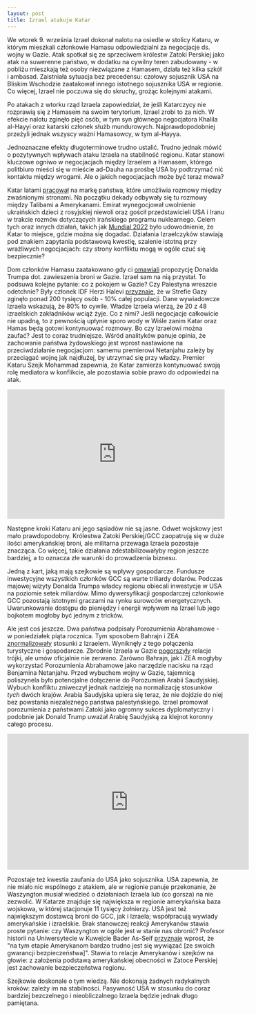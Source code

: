 ```yaml
---
layout: post
title: Izrael atakuje Katar 
---
```


We wtorek 9. września Izrael dokonał nalotu na osiedle w stolicy Kataru, w którym mieszkali członkowie Hamasu odpowiedzialni za negocjacje ds. wojny w Gazie. Atak spotkał się ze sprzeciwem królestw Zatoki Perskiej jako atak na suwerenne państwo, w dodatku na cywilny teren zabudowany - w pobliżu mieszkają też osoby niezwiązane z Hamasem, działa też kilka szkół i ambasad. Zaistniała sytuacja bez precedensu: czołowy sojusznik USA na Bliskim Wschodzie zaatakował innego istotnego sojusznika USA w regionie. Co więcej, Izrael nie poczuwa się do skruchy, grożąc kolejnymi atakami. 

Po atakach z wtorku rząd Izraela zapowiedział, że jeśli Katarczycy nie rozprawią się z Hamasem na swoim terytorium, Izrael zrobi to za nich. W efekcie nalotu zginęło pięć osób, w tym syn głównego negocjatora Khalila al-Hayyi oraz katarski członek służb mundurowych. Najprawdopodobniej przeżyli jednak wszyscy ważni Hamasowcy, w tym al-Hayya. 

Jednoznaczne efekty długoterminowe trudno ustalić. Trudno jednak mówić o pozytywnych wpływach ataku Izraela na stabilność regionu. Katar stanowi kluczowe ogniwo w negocjacjach między Izraelem a Hamasem, którego politbiuro mieści się w mieście ad-Dauha na prośbę USA by podtrzymać nić kontaktu między wrogami. Ale o jakich negocjacjach może być teraz mowa? 

Katar latami [pracował](https://abumarkey.github.io/arabizmy/katar-polska/) na markę państwa, które umożliwia rozmowy między zwaśnionymi stronami. Na początku dekady odbywały się tu rozmowy między Talibami a Amerykanami. Emirat wynegocjował uwolnienie ukraińskich dzieci z rosyjskiej niewoli oraz gościł przedstawicieli USA i Iranu w trakcie rozmów dotyczących irańskiego programu nuklearnego. Celem tych oraz innych działań, takich jak [Mundial 2022](https://www.radiowroclaw.pl/articles/view/125006/Wieczor-z-Dolnego-Slaska-Sytuacja-na-Ukrainie-i-MS-w-Katarze) było udowodnienie, że Katar to miejsce, gdzie można się dogadać. Działania Izraelczyków stawiają pod znakiem zapytania podstawową kwestię, szalenie istotną przy wrażliwych negocjacjach: czy strony konfliktu mogą w ogóle czuć się bezpiecznie? 

Dom członków Hamasu zaatakowano gdy ci [omawiali](https://www.nytimes.com/2025/09/10/world/middleeast/israel-attack-qatar-hamas.html) propozycję Donalda Trumpa dot. zawieszenia broni w Gazie. Izrael sam na nią przystał. To podsuwa kolejne pytanie: co z pokojem w Gazie? Czy Palestyna wreszcie odetchnie? Były członek IDF Herzi Halevi [przyznaje](https://www.theguardian.com/world/2025/sep/12/israeli-ex-commander-confirms-palestinian-casualties-are-more-than-200000), że w Strefie Gazy zginęło ponad 200 tysięcy osób - 10% całej populacji. Dane wywiadowcze Izraela wskazują, że 80% to cywile. Władze Izraela wierzą, że 20 z 48 izraelskich zakładników wciąż żyje. Co z nimi? Jeśli negocjacje całkowicie nie upadną, to z pewnością upłynie sporo wody w Wiśle zanim Katar oraz Hamas będą gotowi kontynuować rozmowy. Bo czy Izraelowi można zaufać? Jest to coraz trudniejsze. Wśród analityków panuje opinia, że zachowanie państwa żydowskiego jest wprost nastawione na przeciwdziałanie negocjacjom: samemu premierowi Netanjahu zależy by przeciągać wojnę jak najdłużej, by utrzymać się przy władzy.  Premier Kataru Szejk Mohammad zapewnia, że Katar zamierza kontynuować swoją rolę mediatora w konflikcie, ale pozostawia sobie prawo do odpowiedzi na atak. 

<iframe title="What does Israel’s strike on Doha mean for the Gulf?" allowtransparency="true" height="300" width="100%" style="border: none; min-width: min(100%, 430px);height:300px;" scrolling="no" data-name="pb-iframe-player" src="https://www.podbean.com/player-v2/?from=embed&pbad=0&i=xd9bw-1960c3a-pb&square=1&share=1&download=1&fonts=Arial&skin=666666&font-color=auto&rtl=0&logo_link=episode_page&btn-skin=3267a3&size=300" loading="lazy" allowfullscreen=""></iframe>

Następne kroki Kataru ani jego sąsiadów nie są jasne. Odwet wojskowy jest mało prawdopodobny. Królestwa Zatoki Perskiej/GCC zaopatrują się w duże ilości amerykańskiej broni, ale militarna przewaga Izraela pozostaje znacząca. Co więcej, takie działania zdestabilizowałyby region jeszcze bardziej, a to oznacza złe warunki do prowadzenia biznesu. 

Jedną z kart, jaką mają szejkowie są wpływy gospodarcze. Fundusze inwestycyjne wszystkich członków GCC są warte triliardy dolarów. Podczas majowej wizyty Donalda Trumpa władcy regionu obiecali inwestycje w USA na poziomie setek miliardów. Mimo dywersyfikacji gospodarczej członkowie GCC pozostają istotnymi graczami na rynku surowców energetycznych. Uwarunkowanie dostępu do pieniędzy i energii wpływem na Izrael lub jego bojkotem mogłoby być jednym z tricków.

Ale jest coś jeszcze. Dwa państwa podpisały Porozumienia Abrahamowe - w poniedziałek piąta rocznica. Tym sposobem Bahrajn i ZEA [znormalizowały](https://abumarkey.github.io/arabizmy/bahrajn-izrael-bennett/) stosunki z Izraelem. Wyniknęły z tego połączenia turystyczne i gospodarcze. Zbrodnie Izraela w Gazie [pogorszyły](https://abumarkey.github.io/arabizmy/palestyna/) relacje trójki, ale umów oficjalnie nie zerwano. Zarówno Bahrajn, jak i ZEA mogłyby wykorzystać Porozumienia Abrahamowe jako narzędzie nacisku na rząd Benjamina Netanjahu. Przed wybuchem wojny w Gazie, tajemnicą poliszynela było potencjalne dołączenie do Porozumień Arabii Saudyjskiej. Wybuch konfliktu zniweczył jednak nadzieję na normalizację stosunków _tych_ dwóch krajów. Arabia Saudyjska upiera się teraz, że nie dojdzie do niej bez powstania niezależnego państwa palestyńskiego. Izrael promował porozumienia z państwami Zatoki jako ogromny sukces dyplomatyczny i podobnie jak Donald Trump uważał Arabię Saudyjską za klejnot koronny całego procesu. 

<iframe width="560" height="315" src="https://www.youtube-nocookie.com/embed/DwtaTfpL_bQ?si=G1bFFK6HTtbVc8VQ" title="YouTube video player" frameborder="0" allow="accelerometer; autoplay; clipboard-write; encrypted-media; gyroscope; picture-in-picture; web-share" referrerpolicy="strict-origin-when-cross-origin" allowfullscreen></iframe>

Pozostaje też kwestia zaufania do USA jako sojusznika. USA zapewnia, że nie miało nic wspólnego z atakiem, ale w regionie panuje przekonanie, że Waszyngton musiał wiedzieć o działaniach Izraela lub (co gorsza) na nie zezwolić. W Katarze znajduje się największa w regionie amerykańska baza wojskowa, w której stacjonuje 11 tysięcy żołnierzy. USA jest też największym dostawcą broni do GCC, jak i Izraela; współpracują wywiady amerykańskie i izraelskie. Brak stanowczej reakcji Amerykanów stawia proste pytanie: czy Waszyngton w ogóle jest w stanie nas obronić? Profesor historii na Uniwersytecie w Kuwejcie Bader As-Seif [przyznaje](https://www.nytimes.com/2025/09/10/world/middleeast/israel-strike-qatar-us.html) wprost, że "na tym etapie Amerykanom bardzo trudno jest się wywiązać [ze swoich gwarancji bezpieczeństwa]". Stawia to relacje Amerykanów i szejków na głowie: z założenia podstawą amerykańskiej obecności w Zatoce Perskiej jest zachowanie bezpieczeństwa regionu. 

Szejkowie doskonale o tym wiedzą. Nie dokonają żadnych radykalnych kroków: zależy im na stabilności. Pasywność USA w stosunku do coraz bardziej bezczelnego i nieobliczalnego Izraela będzie jednak długo pamiętana.
